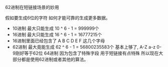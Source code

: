 62进制在短链接场景的妙用

假如要生成6位的字符 如何才能可靠的生成更多数据。

- 10进制 最大只能生成 10 ^ 6 - 1 = 999999个
- 16进制 最大只能生成 16 ^ 6 - 1 = 16777215个
- 16进制里面已经包含了 A B C D E F 这几个字母
- 62进制 最大竟能生成 62 ^ 6 - 1 = 56800235583个 基本上够了, A-Z a-z 0-9刚好等于62位
64进制 因为包含了特殊字段 用于短链接有点特殊 所以现在大部分都是使用62进制或者其他的算法。
